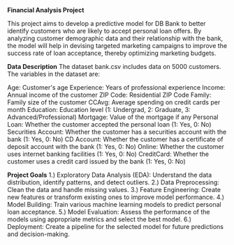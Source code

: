 **Financial Analysis Project**

This project aims to develop a predictive model for DB Bank to better identify customers who are likely to accept personal loan offers. By analyzing customer demographic data and their relationship with the bank, the model will help in devising targeted marketing campaigns to improve the success rate of loan acceptance, thereby optimizing marketing budgets.


**Data Description**
The dataset bank.csv includes data on 5000 customers. The variables in the dataset are:

Age: Customer's age
Experience: Years of professional experience
Income: Annual income of the customer
ZIP Code: Residential ZIP Code
Family: Family size of the customer
CCAvg: Average spending on credit cards per month
Education: Education level (1: Undergrad, 2: Graduate, 3: Advanced/Professional)
Mortgage: Value of the mortgage if any
Personal Loan: Whether the customer accepted the personal loan (1: Yes, 0: No)
Securities Account: Whether the customer has a securities account with the bank (1: Yes, 0: No)
CD Account: Whether the customer has a certificate of deposit account with the bank (1: Yes, 0: No)
Online: Whether the customer uses internet banking facilities (1: Yes, 0: No)
CreditCard: Whether the customer uses a credit card issued by the bank (1: Yes, 0: No)

**Project Goals**
1.) Exploratory Data Analysis (EDA): Understand the data distribution, identify patterns, and detect outliers.
2.) Data Preprocessing: Clean the data and handle missing values.
3.) Feature Engineering: Create new features or transform existing ones to improve model performance.
4.) Model Building: Train various machine learning models to predict personal loan acceptance.
5.) Model Evaluation: Assess the performance of the models using appropriate metrics and select the best model.
6.) Deployment: Create a pipeline for the selected model for future predictions and decision-making.

